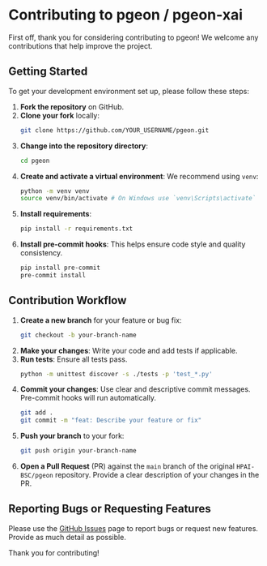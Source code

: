 # Contributing to pgeon / pgeon-xai

First off, thank you for considering contributing to pgeon! We welcome any contributions that help improve the project.

## Getting Started

To get your development environment set up, please follow these steps:

1.  **Fork the repository** on GitHub.
2.  **Clone your fork** locally:
    ```bash
    git clone https://github.com/YOUR_USERNAME/pgeon.git
    ```
3.  **Change into the repository directory**:
    ```bash
    cd pgeon
    ```
4.  **Create and activate a virtual environment**: We recommend using `venv`:
    ```bash
    python -m venv venv
    source venv/bin/activate # On Windows use `venv\Scripts\activate`
    ```
5.  **Install requirements**:
    ```bash
    pip install -r requirements.txt
    ```
6.  **Install pre-commit hooks**: This helps ensure code style and quality consistency.
    ```bash
    pip install pre-commit
    pre-commit install
    ```

## Contribution Workflow

1.  **Create a new branch** for your feature or bug fix:
    ```bash
    git checkout -b your-branch-name
    ```
2.  **Make your changes**: Write your code and add tests if applicable.
3.  **Run tests**: Ensure all tests pass.
    ```bash
    python -m unittest discover -s ./tests -p 'test_*.py'
    ```
4.  **Commit your changes**: Use clear and descriptive commit messages. Pre-commit hooks will run automatically.
    ```bash
    git add .
    git commit -m "feat: Describe your feature or fix"
    ```
5.  **Push your branch** to your fork:
    ```bash
    git push origin your-branch-name
    ```
6.  **Open a Pull Request** (PR) against the `main` branch of the original `HPAI-BSC/pgeon` repository. Provide a clear description of your changes in the PR.

## Reporting Bugs or Requesting Features

Please use the [GitHub Issues](https://github.com/HPAI-BSC/pgeon/issues) page to report bugs or request new features. Provide as much detail as possible.

Thank you for contributing!
